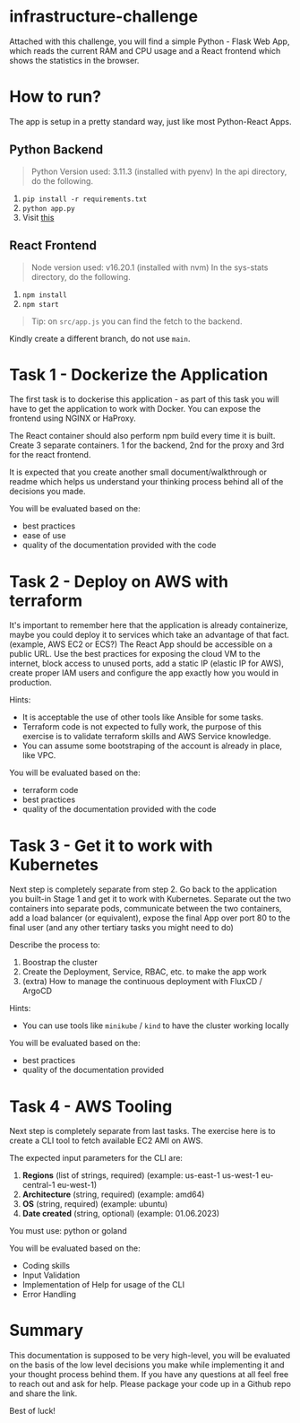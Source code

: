 # infrastructure-challenge
Attached with this challenge, you will find a simple Python - Flask Web App, which reads the current RAM and CPU usage and a React frontend which shows the statistics in the browser.

# How to run?
The app is setup in a pretty standard way, just like most Python-React Apps.

## Python Backend
> Python Version used: 3.11.3 (installed with pyenv)
In the api directory, do the following.
1. `pip install -r requirements.txt`
2. `python app.py`
3. Visit [this](http://localhost:8000/stats)

## React Frontend
> Node version used: v16.20.1 (installed with nvm)
In the sys-stats directory, do the following.
1. `npm install`
2. `npm start`
> Tip: on `src/app.js` you can find the fetch to the backend.

Kindly create a different branch, do not use `main`.

# Task 1 - Dockerize the Application
The first task is to dockerise this application - as part of this task you will have to get the application to work with Docker. You can expose the frontend using NGINX or HaProxy.

The React container should also perform npm build every time it is built. 
Create 3 separate containers. 1 for the backend, 2nd for the proxy and 3rd for the react frontend.

It is expected that you create another small document/walkthrough or readme which helps us understand your thinking process behind all of the decisions you made.

You will be evaluated based on the:
* best practices
* ease of use
* quality of the documentation provided with the code

# Task 2 - Deploy on AWS with terraform
It's important to remember here that the application is already containerize, maybe
you could deploy it to services which take an advantage of that fact. (example, AWS
EC2 or ECS?)
The React App should be accessible on a public URL.
Use the best practices for exposing the cloud VM to the internet, block access to
unused ports, add a static IP (elastic IP for AWS), create proper IAM users and
configure the app exactly how you would in production.

Hints:
* It is acceptable the use of other tools like Ansible for some tasks.
* Terraform code is not expected to fully work, the purpose of this exercise is to validate terraform skills and AWS Service knowledge.
* You can assume some bootstraping of the account is already in place, like VPC.

You will be evaluated based on the:
* terraform code
* best practices
* quality of the documentation provided with the code

# Task 3 - Get it to work with Kubernetes
Next step is completely separate from step 2. 
Go back to the application you built-in Stage 1 and get it to work with Kubernetes.
Separate out the two containers into separate pods, communicate between the two containers, add a load balancer (or equivalent), expose the final App over port 80 to the final user (and any other tertiary tasks you might need to do)

Describe the process to:
1. Boostrap the cluster
2. Create the Deployment, Service, RBAC, etc. to make the app work
3. (extra) How to manage the continuous deployment with FluxCD / ArgoCD

Hints:
* You can use tools like `minikube` / `kind` to have the cluster working locally

You will be evaluated based on the:
* best practices
* quality of the documentation provided

# Task 4 - AWS Tooling
Next step is completely separate from last tasks.
The exercise here is to create a CLI tool to fetch available EC2 AMI on AWS.

The expected input parameters for the CLI are:
1. **Regions** (list of strings, required) (example: us-east-1 us-west-1 eu-central-1 eu-west-1)
2. **Architecture** (string, required) (example: amd64)
3. **OS** (string, required) (example: ubuntu)
4. **Date created** (string, optional) (example: 01.06.2023)

You must use: python or goland

You will be evaluated based on the:
* Coding skills
* Input Validation
* Implementation of Help for usage of the CLI
* Error Handling

# Summary
This documentation is supposed to be very high-level, you will be evaluated on the basis of the low level decisions you make while implementing it and your thought process behind them. If you have any questions at all feel free to reach out and ask for help. Please package your code up in a Github repo and share the link.

Best of luck!

